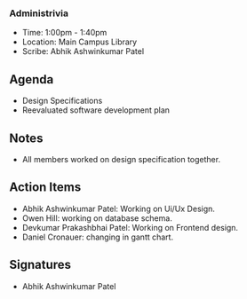 ### Administrivia
- Time: 1:00pm - 1:40pm
- Location: Main Campus Library
- Scribe: Abhik Ashwinkumar Patel

## Agenda
- Design Specifications 
- Reevaluated software development plan

## Notes
- All members worked on design specification together.

## Action Items
- Abhik Ashwinkumar Patel: Working on Ui/Ux Design.
- Owen Hill: working on database schema.
- Devkumar Prakashbhai Patel: Working on Frontend design. 
- Daniel Cronauer: changing in gantt chart.

## Signatures
- Abhik Ashwinkumar Patel

